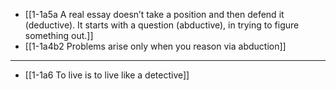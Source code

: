 - [[1-1a5a A real essay doesn’t take a position and then defend it (deductive). It starts with a question (abductive), in trying to figure something out.]]
- [[1-1a4b2 Problems arise only when you reason via abduction]]
---
- [[1-1a6 To live is to live like a detective]]
